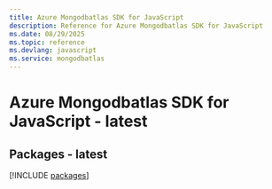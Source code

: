 ```yaml
---
title: Azure Mongodbatlas SDK for JavaScript
description: Reference for Azure Mongodbatlas SDK for JavaScript
ms.date: 08/29/2025
ms.topic: reference
ms.devlang: javascript
ms.service: mongodbatlas
---
```

# Azure Mongodbatlas SDK for JavaScript - latest
## Packages - latest
[!INCLUDE [packages](mongodbatlas-index.md)]